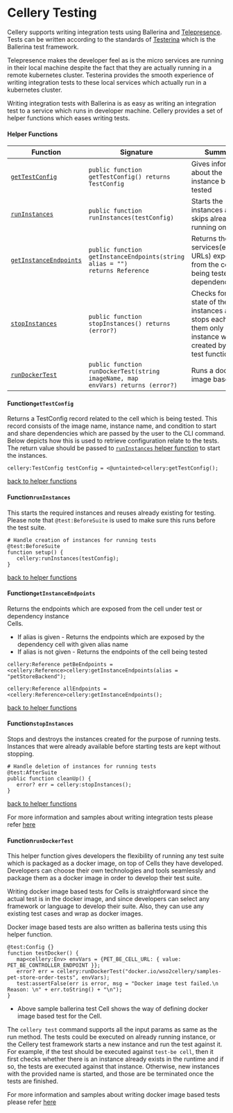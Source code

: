 # Cellery Testing
 
 Cellery supports writing integration tests using Ballerina and [Telepresence](https://www.telepresence.io/).
 Tests can be written according to the standards of [Testerina](https://v1-0.ballerina.io/learn/how-to-test-ballerina-code/) which is the Ballerina test framework. 
 
 Telepresence makes the developer feel as is the micro services are running in their local machine despite the fact 
 that they are actually running in a remote kubernetes cluster. Testerina provides the smooth experience of
   writing integration tests to these local services which actually run in a kubernetes cluster.  
 
Writing integration tests with Ballerina is as easy as writing an integration test to a service which runs in developer 
machine. Cellery provides a set of helper functions which eases writing tests.
 
 #### Helper Functions

| Function        | Signature                                                                                                                                                    | Summary                                                                                                            |
|-----------------|--------------------------------------------------------------------------------------------------------------------------------------------------------------|--------------------------------------------------------------------------------------------------------------------|
| [```getTestConfig```](#functiongettestconfig)   | <code>public function getTestConfig() returns TestConfig </code> | Gives information about the instance being tested |                                                         |
| [```runInstances```](#functionruninstances)           | <code>public function runInstances(testConfig)</code> | Starts the instances and skips already running ones |
| [```getInstanceEndpoints```](#functiongetinstanceendpoints)  | <code>public function getInstanceEndpoints(string alias = "")  returns Reference</code> | Returns the services(endpoint URLs) exposed from the cell being tested and dependency cells |
| [```stopInstances```](#functionstopinstances)   | <code>public function stopInstances() returns (error?)</code>  | Checks for the state of the instances and stops each of them only if the instance was created by the test function |
| [```runDockerTest```](#functionrundockertest)   | <code>public function runDockerTest(string imageName, map<Env> envVars) returns (error?)</code> | Runs a docker image based test |


 #### Function```getTestConfig```
 
 Returns a TestConfig record related to the cell which is being tested. This record consists of the image name, 
 instance name, and condition to start and share dependencies which are passed by the user to the CLI command. Below 
 depicts how this is used to retrieve configuration relate to the tests. The return value should be passed to 
 [```runInstances``` helper function](#functionruninstances) to start the instances.
  
  ```ballerina
cellery:TestConfig testConfig = <@untainted>cellery:getTestConfig();
```

[back to helper functions](#helper-functions)

#### Function```runInstances```

This starts the required instances and reuses already existing for testing. Please note that ```@test:BeforeSuite``` is used to make sure this runs before the test suite. 

```ballerina
# Handle creation of instances for running tests
@test:BeforeSuite
function setup() {
   cellery:runInstances(testConfig);
}

```
[back to helper functions](#helper-functions)

#### Function```getInstanceEndpoints```

Returns the endpoints which are exposed from the cell under test or dependency instance  
Cells.

* If alias is given - Returns the endpoints which are exposed by the dependency cell with given alias name
* If alias is not given - Returns the endpoints of the cell being tested 

```ballerina
cellery:Reference petBeEndpoints = <cellery:Reference>cellery:getInstanceEndpoints(alias = "petStoreBackend");

cellery:Reference allEndpoints = <cellery:Reference>cellery:getInstanceEndpoints();
```
[back to helper functions](#helper-functions)

#### Function```stopInstances```

Stops and destroys the instances created for the purpose of running tests. Instances that were already available 
before starting tests are kept without stopping.

```ballerina
# Handle deletion of instances for running tests
@test:AfterSuite
public function cleanUp() {
   error? err = cellery:stopInstances();
}

```
[back to helper functions](#helper-functions)

For more information and samples about writing integration tests please refer [here](https://github.com/wso2/cellery-samples/blob/master/docs/pet-store/test-be-cell.md)

#### Function```runDockerTest```
 
This helper function gives developers the flexibility of running any test suite which is packaged as a docker image, on top of Cells they have developed. Developers can choose their own technologies and tools seamlessly and package
 them as a docker image in order to develop their test suite. 
 
 Writing docker image based tests for Cells is straightforward since the actual test
  is in the docker image, and since developers can select any framework or language to develop their suite. Also, they
   can use any existing test cases and wrap as docker images.
   
Docker image based tests are also written as ballerina tests using this helper function. 
 
 ```ballerina
@test:Config {}
function testDocker() {
    map<cellery:Env> envVars = {PET_BE_CELL_URL: { value: PET_BE_CONTROLLER_ENDPOINT }};
    error? err = cellery:runDockerTest("docker.io/wso2cellery/samples-pet-store-order-tests", envVars);
    test:assertFalse(err is error, msg = "Docker image test failed.\n Reason: \n" + err.toString() + "\n");
}
```

* Above sample ballerina test Cell shows the way of defining docker image based test for the Cell.

The ```cellery test``` command supports all the input params as same as the run method. The tests could be executed on
 already running instance, or the Cellery test framework starts a new instance and run the test against it. For
  example, if the test should be executed against ```test-be cell```, then it first checks whether there is an
   instance already exists in the runtime and if so, the tests are executed against that instance. Otherwise, new
    instances with the provided name is started, and those are be terminated once the tests are finished.
  
  For more information and samples about writing docker image based tests please refer [here](https://github.com/wso2/cellery-samples/blob/master/docs/pet-store/test-be-cell.md)